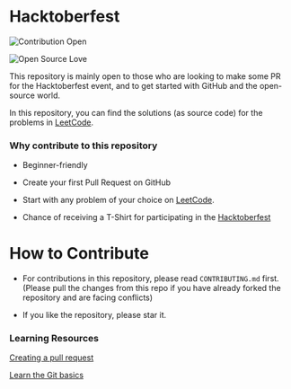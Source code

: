 # Hacktoberfest

  

![Contribution Open](https://img.shields.io/badge/contributions-welcome-brightgreen.svg?style=flat)

  

![Open Source Love](https://badges.frapsoft.com/os/v1/open-source.svg?v=103)

  

This repository is mainly open to those who are looking to make some PR for the Hacktoberfest event, and to get started with GitHub and the open-source world.

  

In this repository, you can find the solutions (as source code) for the problems in [LeetCode](https://leetcode.com).

  

### Why contribute to this repository

  

- Beginner-friendly

  

- Create your first Pull Request on GitHub

  

- Start with any problem of your choice on [LeetCode](https://leetcode.com).

  

- Chance of receiving a T-Shirt for participating in the [Hacktoberfest](https://hacktoberfest.digitalocean.com)

  

# How to Contribute

  
- For contributions in this repository, please read `CONTRIBUTING.md` first. (Please pull the changes from this repo if you have already forked the repository and are facing conflicts)

- If you like the repository, please star it.
  

### Learning Resources

  

[Creating a pull request](https://services.github.com/on-demand/intro-to-github/create-pull-request)

  

[Learn the Git basics](https://try.github.io)